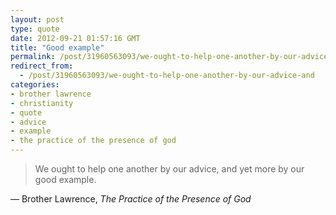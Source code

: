 ```yaml
---
layout: post
type: quote
date: 2012-09-21 01:57:16 GMT
title: "Good example"
permalink: /post/31960563093/we-ought-to-help-one-another-by-our-advice-and
redirect_from: 
  - /post/31960563093/we-ought-to-help-one-another-by-our-advice-and
categories:
- brother lawrence
- christianity
- quote
- advice
- example
- the practice of the presence of god
---
```

<blockquote>We ought to help one another by our advice, and yet more by our good example. </blockquote>
<p>— Brother Lawrence, <i>The Practice of the Presence of God</i></p>